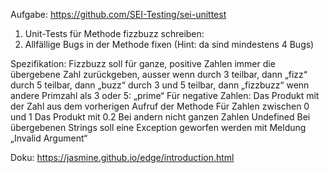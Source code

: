 Aufgabe: https://github.com/SEI-Testing/sei-unittest

1. Unit-Tests für Methode fizzbuzz schreiben:
2. Allfällige Bugs in der Methode fixen (Hint: da sind mindestens 4 Bugs)

Spezifikation:
Fizzbuzz soll für ganze, positive Zahlen immer die übergebene Zahl zurückgeben, ausser wenn 
durch 3 teilbar, dann „fizz“
durch 5 teilbar, dann „buzz“
durch 3 und 5 teilbar, dann „fizzbuzz“
wenn andere Primzahl als 3 oder 5: „prime“
Für negative Zahlen:
Das Produkt mit der Zahl aus dem vorherigen Aufruf der Methode
Für Zahlen zwischen 0 und 1
Das Produkt mit 0.2
Bei andern nicht ganzen Zahlen
Undefined
Bei übergebenen Strings soll eine Exception geworfen werden mit Meldung „Invalid Argument“

Doku: https://jasmine.github.io/edge/introduction.html
